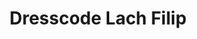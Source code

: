 ---
title: "Dresscode Lach Filip"
url: /wien/dresscode-lach-filip-gerstnerstrasse/
shop: Schneiderei
---